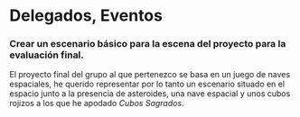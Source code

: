 # Delegados, Eventos

### Crear un escenario básico para la escena del proyecto para la evaluación final.

El proyecto final del grupo al que pertenezco se basa en un juego de naves espaciales, he querido representar por lo tanto un escenario situado en el espacio junto a la presencia de asteroides, una nave espacial y unos cubos rojizos a los que he apodado _Cubos Sagrados_.

